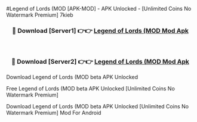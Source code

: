 #Legend of Lords (MOD [APK-MOD] - APK Unlocked - [Unlimited Coins No Watermark Premium] 7kieb



<div align="center">

<h3>🔴 Download [Server1] 👉👉 <a href="https://momento.my/?title=Legend_of_Lords_(MOD">Legend of Lords (MOD Mod Apk</a></h3><br>

<h3>🔴 Download [Server2] 👉👉 <a href="https://momento.my/?title=Legend_of_Lords_(MOD">Legend of Lords (MOD Mod Apk</a></h3>
</div>



Download Legend of Lords (MOD beta APK Unlocked

Free Legend of Lords (MOD beta APK Unlocked [Unlimited Coins No Watermark Premium]

Download Legend of Lords (MOD beta APK Unlocked [Unlimited Coins No Watermark Premium] Mod For Android
